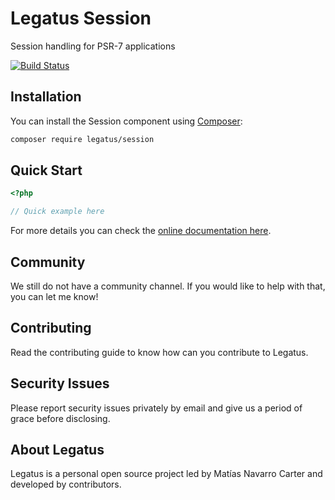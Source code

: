 Legatus Session
========================

Session handling for PSR-7 applications

[![Build Status](https://drone.mnavarro.dev/api/badges/legatus/session/status.svg)](https://drone.mnavarro.dev/legatus/session)

## Installation
You can install the Session component using [Composer][composer]:

```bash
composer require legatus/session
```

## Quick Start

```php
<?php

// Quick example here
```

For more details you can check the [online documentation here][docs].

## Community
We still do not have a community channel. If you would like to help with that, you can let me know!

## Contributing
Read the contributing guide to know how can you contribute to Legatus.

## Security Issues
Please report security issues privately by email and give us a period of grace before disclosing.

## About Legatus
Legatus is a personal open source project led by Matías Navarro Carter and developed by contributors.

[composer]: https://getcomposer.org/
[docs]: https://legatus.mnavarro.dev/components/session